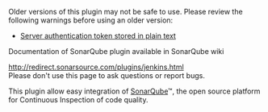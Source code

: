 Older versions of this plugin may not be safe to use. Please review the
following warnings before using an older version:

-   [Server authentication token stored in plain
    text](https://jenkins.io/security/advisory/2018-09-25/#SECURITY-1163)

Documentation of SonarQube plugin available in SonarQube wiki

<http://redirect.sonarsource.com/plugins/jenkins.html>  
Please don't use this page to ask questions or report bugs.

This plugin allow easy integration of
[SonarQube](http://www.sonarsource.org/)™, the open source platform for
Continuous Inspection of code quality.

